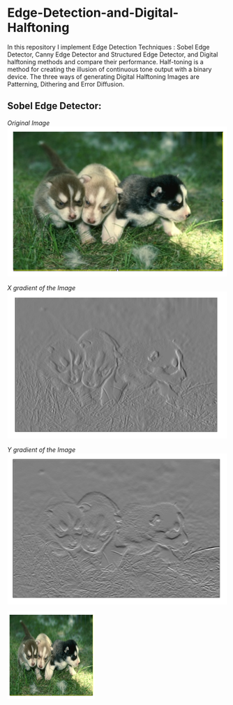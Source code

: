 # Edge-Detection-and-Digital-Halftoning

In this repository I implement Edge Detection Techniques : Sobel Edge Detector, Canny Edge Detector and Structured Edge Detector, and Digital halftoning methods and compare their performance. Half-toning is a method for creating the illusion of continuous tone output with a binary device. The three ways of generating Digital Halftoning Images are Patterning, Dithering and Error Diffusion.

## Sobel Edge Detector:




<em>Original Image</em>
<img src="images/Original Image.png" alt="Original Image">

<em>X gradient of the Image</em>
<img src="images/X-gradient.png"/>

<em>Y gradient of the Image</em>
<img src="images/Y-gradient.png"/>

<img src="images/Original Image.png" alt="Kitten"
	title="A cute kitten" width="200" height="200" />




